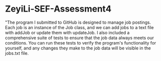 # ZeyiLi-SEF-Assessment4
"The program I submitted to GitHub is designed to manage job postings. Each job is an instance of the Job class, and we can add jobs to a text file with addJob or update them with updateJob. I also included a comprehensive suite of tests to ensure that the job data always meets our conditions. You can run these tests to verify the program's functionality for yourself, and any changes they make to the job data will be visible in the jobs.txt file.
